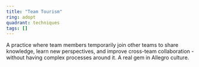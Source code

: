 ```yaml
---
title: "Team Tourism"
ring: adopt
quadrant: techniques
tags: []
---
```


A practice where team members temporarily join other teams to share knowledge, learn new perspectives, and improve cross-team collaboration - without having complex processes around it. A real gem in Allegro culture. 
